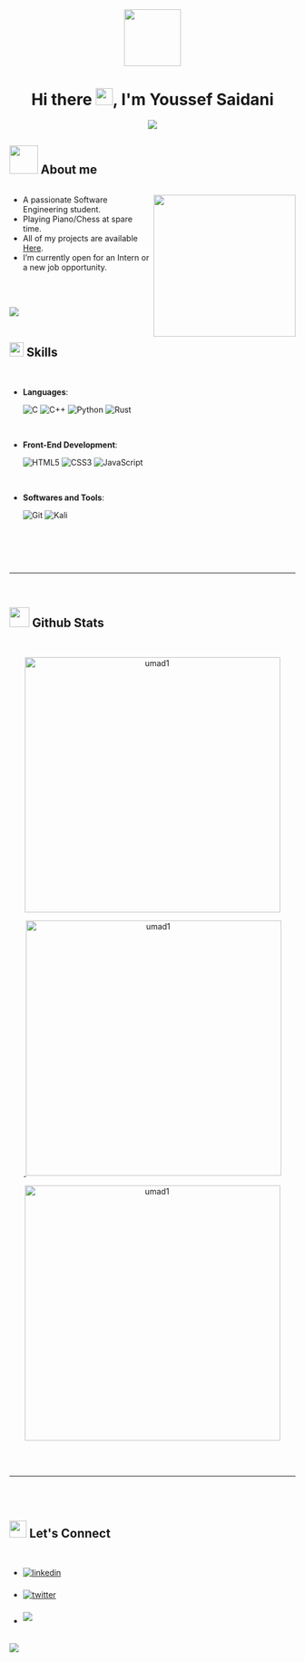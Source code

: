 <div id="header" align="center">
  <img src="https://media.giphy.com/media/QssGEmpkyEOhBCb7e1/giphy.gif" width="100"/>
<h1>
  Hi there
  <img src="https://media.giphy.com/media/hvRJCLFzcasrR4ia7z/giphy.gif" width="30px"/>, I'm Youssef Saidani
</h1>
<p align="center">
  <a href="https://github.com/DenverCoder1/readme-typing-svg"><img src="https://readme-typing-svg.herokuapp.com?font=Time+New+Roman&color=cyan&size=25&center=true&vCenter=true&width=600&height=100&lines=Student+at+FSM+Monastir.;Computer+Science+Student.;Active+Learner/Researcher."></a>
</p>
</div>
	
## <picture><img src = "https://media.giphy.com/media/cIn5fTcjnKhStIeAef/giphy.gif" width = 50px></picture> **About me**

<img src="https://komarev.com/ghpvc/?username=umad1&style=flat-square&color=blue" alt=""/>

<picture> <img align="right" src="https://media.giphy.com/media/cUAGuLiEcTBwRfkAQq/giphy.gif" width = 250px></picture>

- A passionate Software Engineering student.
- Playing Piano/Chess at spare time.
- All of my projects are available <a href='https://github.com/UMAD1?tab=repositories'>Here<a/>.
- I’m currently open for an Intern or a new job opportunity.

<br><br>

<img src="https://user-images.githubusercontent.com/73097560/115834477-dbab4500-a447-11eb-908a-139a6edaec5c.gif"><br><br>

## <img src="https://media2.giphy.com/media/QssGEmpkyEOhBCb7e1/giphy.gif?cid=ecf05e47a0n3gi1bfqntqmob8g9aid1oyj2wr3ds3mg700bl&rid=giphy.gif" width ="25"><b> Skills</b>
<br>

<p align="center">

- **Languages**:
    
    ![C](https://img.shields.io/badge/C%20-%232370ED.svg?style=for-the-badge&logo=c&logoColor=white)
    ![C++](https://img.shields.io/badge/C++%20-%2300599C.svg?style=for-the-badge&logo=c%2B%2B&logoColor=white)
    ![Python](https://img.shields.io/badge/Python%20-%2314354C.svg?style=for-the-badge&logo=python&logoColor=white)
    ![Rust](https://img.shields.io/badge/rust-%23000000.svg?style=for-the-badge&logo=rust&logoColor=white)
<br>   
    
- **Front-End Development**:

   ![HTML5](https://img.shields.io/badge/HTML5%20-%23E34F26.svg?style=for-the-badge&logo=html5&logoColor=white)
   ![CSS3](https://img.shields.io/badge/CSS%20-%231572B6.svg?style=for-the-badge&logo=css3&logoColor=white)
   ![JavaScript](https://img.shields.io/badge/JavaScript%20-%23F7DF1E.svg?style=for-the-badge&logo=javascript&logoColor=black)


<br>

- **Softwares and Tools**:

    ![Git](https://img.shields.io/badge/git-%23F05033.svg?style=for-the-badge&logo=git&logoColor=white)
    ![Kali](https://img.shields.io/badge/Kali-268BEE?style=for-the-badge&logo=kalilinux&logoColor=white)
  
<br>

</p>

<br>
<br>

-----

<br>


## <img src="https://media.giphy.com/media/iY8CRBdQXODJSCERIr/giphy.gif" width="35"><b> Github Stats </b>
<br>

<div align='center'>
<a href="https://github.com/UMAD1/">
<p><img src="https://github-readme-stats.vercel.app/api/top-langs?username=umad1&show_icons=true&locale=en&bg_color=0d1117&text_color=ffffff&layout=compact" alt="umad1" bg_color=#808080 width='450'/></p>
<p>&nbsp;<img src="https://github-readme-stats.vercel.app/api?username=umad1&show_icons=true&locale=en&bg_color=0d1117&text_color=ffffff&repo=convoychat" alt="umad1" width='450' /></p>
<p><img src="https://github-readme-streak-stats.herokuapp.com/?user=umad1&theme=dark&background=0d1117&date_format=M%20j%5B%2C%20Y%5D" alt="umad1" width='450'/></p>
</a>
</div>
<br>
<br>

-----

<br>
<br>

## <b><img src="https://media.giphy.com/media/23D8NR89IoZUC9jgsO/giphy.gif" width ="30"> Let's Connect</b>
<br>
<div align='left'>

<ul>

<li>
<a href="https://www.linkedin.com/in/saidani-youssef-73bb07138/" target="_blank">
<img src="https://img.shields.io/badge/linkedin:  Saidani Youssef-%2300acee.svg?color=405DE6&style=for-the-badge&logo=linkedin&logoColor=white" alt=linkedin style="margin-bottom: 5px;"/>
</a>
</li>

<br>

<li>
<a href="https://twitter.com/0xabdulkhalid" target="_blank">
<img src="https://img.shields.io/badge/twitter:  @SaidaniYoussef-%2300acee.svg?color=1DA1F2&style=for-the-badge&logo=twitter&logoColor=white" alt=twitter style="margin-bottom: 5px;"/>
</a>
</li>

<br>

<li>
<a href="mailto:youssefsa2012@gmail.com" target="_blank">
<img src="https://img.shields.io/badge/email     :  Youssef Saidani-%23EA4335.svg?style=for-the-badge&logo=gmail&logoColor=white" t=mail style="margin-bottom: 5px;" />
</a>
</li>
	
</ul>
</div>

<br>
<img src="https://user-images.githubusercontent.com/73097560/115834477-dbab4500-a447-11eb-908a-139a6edaec5c.gif">
<br>
<br>
<br>
